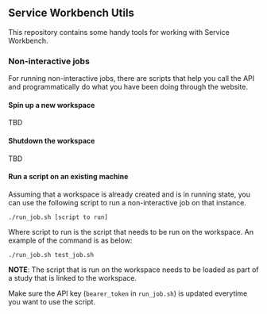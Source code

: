 ## Service Workbench Utils
This repository contains some handy tools for working with Service Workbench.

### Non-interactive jobs
For running non-interactive jobs, there are scripts that help you call the API and programmatically 
do what you have been doing through the website.

#### Spin up a new workspace
TBD

#### Shutdown the workspace
TBD

#### Run a script on an existing machine
Assuming that a workspace is already created and is in running state, you can use the following script
to run a non-interactive job on that instance.
```
./run_job.sh [script to run]
```
Where script to run is the script that needs to be run on the workspace. An example of the command is as below:
```
./run_job.sh test_job.sh
```

**NOTE**: The script that is run on the workspace needs to be loaded as part of a study that is linked to the workspace.

Make sure the API key (`bearer_token` in `run_job.sh`) is updated everytime you want to use the script.

